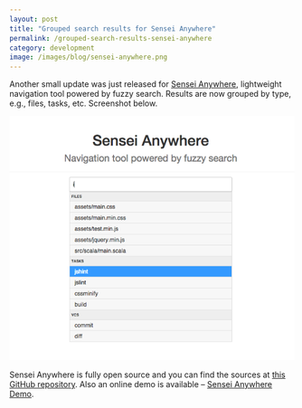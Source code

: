 ```yaml
---
layout: post
title: "Grouped search results for Sensei Anywhere"
permalink: /grouped-search-results-sensei-anywhere
category: development
image: /images/blog/sensei-anywhere.png
---
```


Another small update was just released for [Sensei Anywhere](https://github.com/datazenit/sensei-anywhere), lightweight navigation tool powered by fuzzy search. Results are now grouped by type, e.g., files, tasks, etc. Screenshot below. 

![Sensei Anywhere grouped results](/images/blog/sensei-anywhere.png)

Sensei Anywhere is fully open source and you can find the sources at [this GitHub repository](https://github.com/datazenit/sensei-anywhere). Also an online demo is available – [Sensei Anywhere Demo](http://datazenit.com/static/sensei-anywhere/example/).